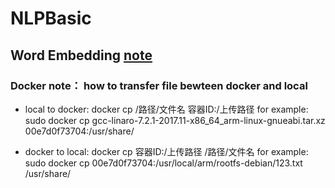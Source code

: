 # NLPBasic

## Word Embedding [note](https://github.com/wlyang538/NLPBasic/blob/main/Word_Embedding.md)


### Docker note： how to transfer file bewteen docker and local

- local to docker: docker cp /路径/文件名 容器ID:/上传路径 
  for example: sudo docker cp gcc-linaro-7.2.1-2017.11-x86_64_arm-linux-gnueabi.tar.xz 00e7d0f73704:/usr/share/
  
- docker to local: docker cp 容器ID:/上传路径 /路径/文件名
  for example: sudo docker cp 00e7d0f73704:/usr/local/arm/rootfs-debian/123.txt /usr/share/
